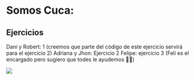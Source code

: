# Somos Cuca: 

## Ejercicios

Dani y Robert: 1 (creemos que parte del código de este ejercicio servirá para el ejercicio 2)
Adriana y Jhon: Ejercicio 2 
Felipe: ejercicio 3 (Feli es el encargado pero sugiero que todes le ayudemos 🙌🏻)

![](https://cdn.memegenerator.es/imagenes/memes/full/32/73/32738323.jpg)
